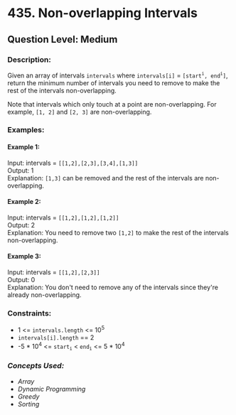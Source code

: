 # 435. Non-overlapping Intervals
## Question Level: Medium
### Description:
Given an array of intervals `intervals` where `intervals[i]` = `[start`<sup>`i`</sup>`, end`<sup>`i`</sup>`]`, return the minimum number of intervals you need to remove to make the rest of the intervals non-overlapping.

Note that intervals which only touch at a point are non-overlapping. For example, `[1, 2]` and `[2, 3]` are non-overlapping.

### Examples:
#### Example 1:

Input: intervals = `[[1,2],[2,3],[3,4],[1,3]]`  
Output: 1  
Explanation: `[1,3]` can be removed and the rest of the intervals are non-overlapping.  
#### Example 2:

Input: intervals = `[[1,2],[1,2],[1,2]]`  
Output: 2  
Explanation: You need to remove two `[1,2]` to make the rest of the intervals non-overlapping.  
#### Example 3:

Input: intervals = `[[1,2],[2,3]]`  
Output: 0   
Explanation: You don't need to remove any of the intervals since they're already non-overlapping.  

### Constraints:

- 1 <= `intervals.length` <= 10<sup>5</sup>
- `intervals[i].length` == 2
- -5 * 10<sup>4</sup> <= `start`<sub>`i`</sub> < `end`<sub>`i`</sub> <= 5 * 10<sup>4</sup>

### <i>Concepts Used:
- Array
- Dynamic Programming
- Greedy
- Sorting</i>